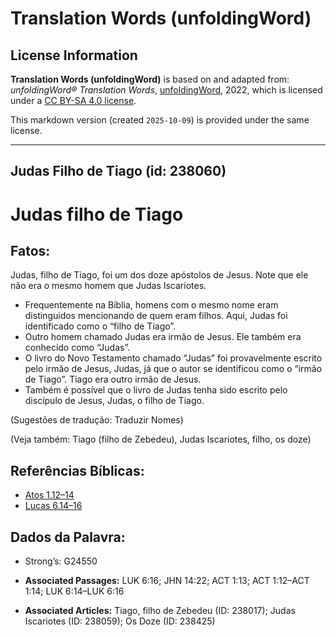 # Translation Words (unfoldingWord)

## License Information

**Translation Words (unfoldingWord)** is based on and adapted from: _unfoldingWord® Translation Words_, [unfoldingWord](https://unfoldingword.org/utw), 2022, which is licensed under a [CC BY-SA 4.0 license](https://creativecommons.org/licenses/by-sa/4.0/legalcode.en).

This markdown version (created `2025-10-09`) is provided under the same license.



--------------------------------

## Judas Filho de Tiago (id: 238060)

Judas filho de Tiago
====================

Fatos:
------

Judas, filho de Tiago, foi um dos doze apóstolos de Jesus. Note que ele não era o mesmo homem que Judas Iscariotes.

* Frequentemente na Bíblia, homens com o mesmo nome eram distinguidos mencionando de quem eram filhos. Aqui, Judas foi identificado como o “filho de Tiago”.
* Outro homem chamado Judas era irmão de Jesus. Ele também era conhecido como “Judas”.
* O livro do Novo Testamento chamado “Judas” foi provavelmente escrito pelo irmão de Jesus, Judas, já que o autor se identificou como o “irmão de Tiago”. Tiago era outro irmão de Jesus.
* Também é possível que o livro de Judas tenha sido escrito pelo discípulo de Jesus, Judas, o filho de Tiago.

(Sugestões de tradução: Traduzir Nomes)

(Veja também: Tiago (filho de Zebedeu), Judas Iscariotes, filho, os doze)

Referências Bíblicas:
---------------------

* [Atos 1\.12–14](https://ref.ly/Acts1:12-Acts1:14)
* [Lucas 6\.14–16](https://ref.ly/Luke6:14-Luke6:16)

Dados da Palavra:
-----------------

* Strong’s: G24550

* **Associated Passages:** LUK 6:16; JHN 14:22; ACT 1:13; ACT 1:12–ACT 1:14; LUK 6:14–LUK 6:16
* **Associated Articles:** Tiago, filho de Zebedeu (ID: 238017); Judas Iscariotes (ID: 238059); Os Doze (ID: 238425)

